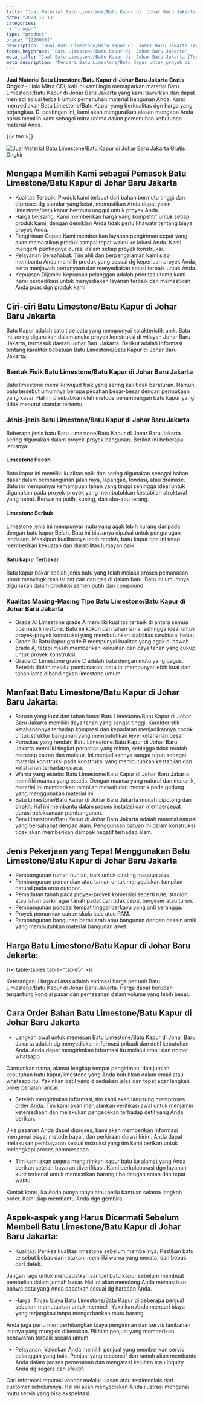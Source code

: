 ```yaml
---
title: "Jual Material Batu Limestone/Batu Kapur di  Johar Baru Jakarta Gratis Ongkir"
date: "2023-12-13"
categories:
 - "urugan"
type: "product"
price: "[220000]"
description: "Jual Batu Limestone/Batu Kapur di  Johar Baru Jakarta Terdekat. Batu Limestone/Batu Kapur ini sering digunakan dalam proyek konstruksi sebagai material dinding yang elegan dan awet. Kontak kami untuk mendapatkan informasi lebih lanjut."
focus_keyphrase: "Batu Limestone/Batu Kapur di  Johar Baru Jakarta"
meta_title: "Jual Batu Limestone/Batu Kapur di  Johar Baru Jakarta [Terdekat] - CDI"
meta_description: "Mencari Batu Limestone/Batu Kapur untuk proyek di  Johar Baru Jakarta? Kami menawarkan Batu Limestone/Batu Kapur berkualitas untuk material dinding. Raih penawaran terbaik sekarang."
---
```


**Jual Material Batu Limestone/Batu Kapur di  Johar Baru Jakarta Gratis Ongkir** - Halo Mitra CDI, kali ini kami ingin memaparkan material Batu Limestone/Batu Kapur di  Johar Baru Jakarta yang kami tawarkan dan dapat menjadi solusi terbaik untuk pemenuhan material bangunan Anda. Kami menyediakan Batu Limestone/Batu Kapur yang berkualitas dgn harga yang terjangkau. Di postingan ini, kami akan menguraikan alasan mengapa Anda harus memilih kami sebagai mitra utama dalam pemenuhan kebutuhan material Anda.

{{< toc >}}

![Jual Material Batu Limestone/Batu Kapur di  Johar Baru Jakarta Gratis Ongkir](/images/urugan/batu-limestone-24.jpg)

## Mengapa Memilih Kami sebagai Pemasok Batu Limestone/Batu Kapur di  Johar Baru Jakarta

*   Kualitas Terbaik: Produk kami terbuat dari bahan bermutu tinggi dan diproses dg standar yang ketat, memastikan Anda dapat yakin limestone/batu kapur bermutu unggul untuk proyek Anda.
*   Harga bersaing: Kami memberikan harga yang kompetitif untuk setiap produk kami, dengan demikian Anda tidak perlu khawatir tentang biaya proyek Anda.
*   Pengiriman Cepat: Kami memberikan layanan pengiriman cepat yang akan memastikan produk sampai tepat waktu ke lokasi Anda. Kami mengerti pentingnya durasi dalam setiap proyek konstruksi.
*   Pelayanan Bersahabat: Tim ahli dan berpengalaman kami siap membantu Anda memilih produk yang sesuai dg keperluan proyek Anda, serta menjawab pertanyaan dan menyediakan solusi terbaik untuk Anda.
*   Kepuasan Dijamin: Kepuasan pelanggan adalah prioritas utama kami. Kami berdedikasi untuk menyediakan layanan terbaik dan memastikan Anda puas dgn produk kami.

## Ciri-ciri Batu Limestone/Batu Kapur di  Johar Baru Jakarta

Batu Kapur adalah satu tipe batu yang mempunyai karakteristik unik. Batu ini sering digunakan dalam aneka proyek konstruksi di wilayah  Johar Baru Jakarta, termasuk daerah  Johar Baru Jakarta. Berikut adalah informasi tentang karakter bebatuan Batu Limestone/Batu Kapur di  Johar Baru Jakarta:

### Bentuk Fisik Batu Limestone/Batu Kapur di  Johar Baru Jakarta

Batu limestone memiliki wujud fisik yang sering kali tidak beraturan. Namun, batu tersebut umumnya berupa pecahan besar-besar dengan permukaan yang kasar. Hal ini disebabkan oleh metode penambangan batu kapur yang tidak menurut standar tertentu.

### Jenis-jenis Batu Limestone/Batu Kapur di  Johar Baru Jakarta

Beberapa jenis batu Batu Limestone/Batu Kapur di  Johar Baru Jakarta sering digunakan dalam proyek-proyek bangunan. Berikut ini beberapa jenisnya:

#### Limestone Pecah

Batu kapur ini memiliki kualitas baik dan sering digunakan sebagai bahan dasar dalam pembangunan jalan raya, lapangan, fondasi, atau drainase. Batu ini mempunyai kemampuan tahan yang tinggi sehingga ideal untuk digunakan pada proyek-proyek yang membutuhkan kestabilan struktural yang hebat. Berwarna putih, kuning, dan abu-abu terang.

#### Limestone Serbuk

Limestone jenis ini mempunyai mutu yang agak lebih kurang daripada dengan batu kapur Belah. Batu ini biasanya dipakai untuk pengurugan landasan. Meskipun kualitasnya lebih rendah, batu kapur tipe ini tetap memberikan kekuatan dan durabilitas lumayan baik.

#### Batu kapur Terbakar

Batu kapur bakar adalah jenis batu yang telah melalui proses pemanasan untuk menyingkirkan isi zat cair dan gas di dalam batu. Batu ini umumnya digunakan dalam produksi semen putih dan compound.

### Kualitas Masing-Masing Tipe Batu Limestone/Batu Kapur di  Johar Baru Jakarta

*   Grade A: Limestone grade A memiliki kualitas terbaik di antara semua tipe batu limestone. Batu ini kokoh dan tahan lama, sehingga ideal untuk proyek-proyek konstruksi yang membutuhkan stabilitas struktural hebat.
*   Grade B: Batu kapur grade B mempunyai kualitas yang agak di bawah grade A, tetapi masih memberikan kekuatan dan daya tahan yang cukup untuk proyek konstruksi.
*   Grade C: Limestone grade C adalah batu dengan mutu yang bagus. Setelah diolah melalui pembakaran, batu ini mempunyai lebih kuat dan tahan lama dibandingkan limestone umum.

## Manfaat Batu Limestone/Batu Kapur di  Johar Baru Jakarta:

*   Batuan yang kuat dan tahan lama: Batu Limestone/Batu Kapur di  Johar Baru Jakarta memiliki daya tahan yang sangat tinggi. Karakteristik ketahanannya terhadap kompresi dan kepadatan menjadikannya cocok untuk struktur bangunan yang membutuhkan level ketahanan besar.
*   Porositas yang rendah: Batu Limestone/Batu Kapur di  Johar Baru Jakarta memiliki tingkat porositas yang minim, sehingga tidak mudah meresap cairan dan moistur. Ini menjadikannya sangat tepat sebagai material konstruksi pada konstruksi yang membutuhkan kestabilan dan ketahanan terhadap cuaca.
*   Warna yang estetis: Batu Limestone/Batu Kapur di  Johar Baru Jakarta memiliki nuansa yang estetis. Dengan nuansa yang natural dan menarik, material ini memberikan tampilan mewah dan menarik pada gedung yang menggunakan material ini.
*   Batu Limestone/Batu Kapur di  Johar Baru Jakarta mudah dipotong dan dirakit. Hal ini membantu dalam proses instalasi dan mempercepat durasi pelaksanaan pembangunan.
*   Batu Limestone/Batu Kapur di  Johar Baru Jakarta adalah material natural yang bersahabat dengan alam. Penggunaan batuan ini dalam konstruksi tidak akan memberikan dampak negatif terhadap alam.

## Jenis Pekerjaan yang Tepat Menggunakan Batu Limestone/Batu Kapur di  Johar Baru Jakarta

*   Pembangunan rumah hunian, baik untuk dinding maupun alas.
*   Pembangunan pemandian atau taman untuk menyediakan tampilan natural pada area outdoor.
*   Pemadatan tanah pada proyek-proyek komersial seperti rute, stadion, atau lahan parkir agar tanah padat dan tidak cepat bergeser atau turun.
*   Pembangunan pondasi tempat tinggal berkayu yang anti serangga.
*   Proyek pemurnian cairan skala luas atau PAM.
*   Pembangunan bangunan bersejarah atau bangunan dengan desain antik yang membutuhkan material bangunan awet.

## Harga Batu Limestone/Batu Kapur di  Johar Baru Jakarta:

{{< table-tables table="table5" >}}

Keterangan: Harga di atas adalah estimasi harga per unit Batu Limestone/Batu Kapur di  Johar Baru Jakarta. Harga dapat berubah tergantung kondisi pasar dan pemesanan dalam volume yang lebih besar.

## Cara Order Bahan Batu Limestone/Batu Kapur di  Johar Baru Jakarta

*   Langkah awal untuk memesan Batu Limestone/Batu Kapur di  Johar Baru Jakarta adalah dg menyediakan informasi pribadi dan detil kebutuhan Anda. Anda dapat mengirimkan informasi itu melalui email dan nomor whatsapp.

Cantumkan nama, alamat lengkap tempat pengiriman, dan jumlah kebutuhan batu kapur/limestone yang Anda butuhkan dalam email atau whatsapp itu. Yakinkan detil yang disediakan jelas dan tepat agar langkah order berjalan lancar.
*   Setelah mengirimkan informasi, tim kami akan langsung memproses order Anda. Tim kami akan menjalankan verifikasi awal untuk menjamin ketersediaan dan melakukan pengecekan terhadap detil yang Anda berikan.

Jika pesanan Anda dapat diproses, kami akan memberikan informasi mengenai biaya, metode bayar, dan perkiraan durasi kirim. Anda dapat melakukan pembayaran sesuai instruksi yang tim kami berikan untuk melengkapi proses pemmesanan.
*   Tim kami akan segera mengirimkan kapur batu ke alamat yang Anda berikan setelah bayaran diverifikasi. Kami berkolaborasi dgn layanan kurir terkenal untuk memastikan barang tiba dengan aman dan tepat waktu.

Kontak kami jika Anda punya tanya atau perlu bantuan selama langkah order. Kami siap membantu Anda dgn gembira.

## Aspek-aspek yang Harus Dicermati Sebelum Membeli Batu Limestone/Batu Kapur di  Johar Baru Jakarta:

*   Kualitas: Periksa kualitas limestone sebelum membelinya. Pastikan batu tersebut bebas dari retakan, memiliki warna yang merata, dan bebas dari defek.

Jangan ragu untuk mendapatkan sampel batu kapur sebelum membuat pembelian dalam jumlah besar. Hal ini akan menolong Anda memastikan bahwa batu yang Anda dapatkan sesuai dg harapan Anda.
*   Harga: Tinjau biaya Batu Limestone/Batu Kapur di beberapa penjual sebelum memutuskan untuk membeli. Yakinkan Anda mencari biaya yang terjangkau tanpa mengorbankan mutu barang.

Anda juga perlu memperhitungkan biaya pengiriman dan servis tambahan lainnya yang mungkin dikenakan. Pilihlah penjual yang memberikan penawaran terbaik secara umum.
*   Pelayanan: Yakinkan Anda memilih penjual yang memberikan servis pelanggan yang baik. Penjual yang responsif dan ramah akan membantu Anda dalam proses pemesanan dan mengatasi keluhan atau inquiry Anda dg segera dan efektif.

Cari informasi reputasi vendor melalui ulasan atau testimonials dari customer sebelumnya. Hal ini akan menyediakan Anda ilustrasi mengenai mutu servis yang bisa ekspektasi.